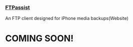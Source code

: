 ### [FTPassist](http://adrienecuenco.com/FTPassist)
An FTP client designed for iPhone media backups(Website)

# COMING SOON!
